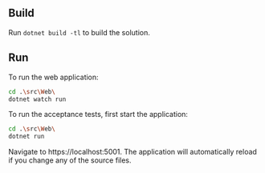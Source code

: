 ## Build

Run `dotnet build -tl` to build the solution.

## Run

To run the web application:

```bash
cd .\src\Web\
dotnet watch run
```
To run the acceptance tests, first start the application:

```bash
cd .\src\Web\
dotnet run
```

Navigate to https://localhost:5001. The application will automatically reload if you change any of the source files.
